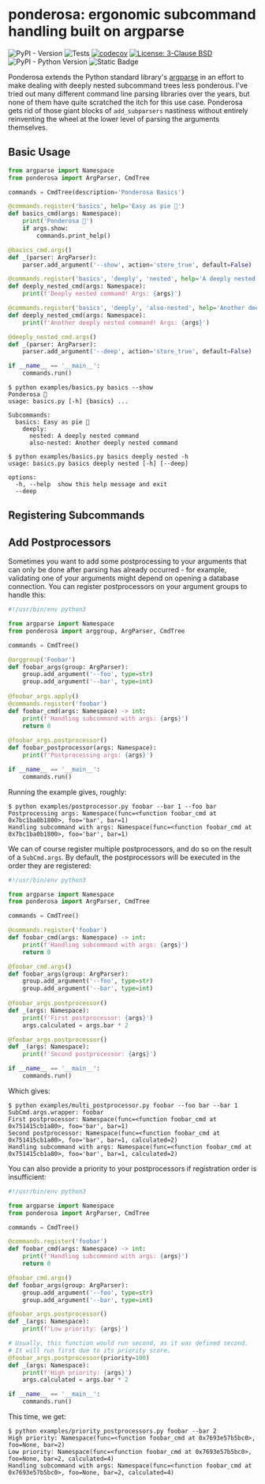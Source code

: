# ponderosa: ergonomic subcommand handling built on argparse

![PyPI - Version](https://img.shields.io/pypi/v/ponderosa?link=https%3A%2F%2Fpypi.org%2Fproject%2Fponderosa%2F) ![Tests](https://github.com/camillescott/ponderosa/actions/workflows/pytest.yml/badge.svg) [![codecov](https://codecov.io/github/camillescott/ponderosa/graph/badge.svg?token=XSESR7TKXJ)](https://codecov.io/github/camillescott/ponderosa) <a href="https://github.com/camillescott/ponderosa/blob/latest/LICENSE"><img alt="License: 3-Clause BSD" src="https://img.shields.io/badge/License-BSD%203--Clause-blue.svg"></a> ![PyPI - Python Version](https://img.shields.io/pypi/pyversions/ponderosa) ![Static Badge](https://img.shields.io/badge/Platforms-Linux%20%7C%20MacOS%20%7C%20Windows-blue)

Ponderosa extends the Python standard library's [argparse](https://docs.python.org/3/library/argparse.html) in an effort to make dealing with deeply nested subcommand trees less ponderous. 
I've tried out many different command line parsing libraries over the years, but none of them have quite scratched the itch for this use case.
Ponderosa gets rid of those giant blocks of `add_subparsers` nastiness without entirely reinventing the wheel at the lower level of parsing the arguments themselves.

## Basic Usage

```python
from argparse import Namespace
from ponderosa import ArgParser, CmdTree

commands = CmdTree(description='Ponderosa Basics')

@commands.register('basics', help='Easy as pie 🥧')
def basics_cmd(args: Namespace):
    print('Ponderosa 🌲')
    if args.show:
        commands.print_help()

@basics_cmd.args()
def _(parser: ArgParser):
    parser.add_argument('--show', action='store_true', default=False)

@commands.register('basics', 'deeply', 'nested', help='A deeply nested command')
def deeply_nested_cmd(args: Namespace):
    print(f'Deeply nested command! Args: {args}')

@commands.register('basics', 'deeply', 'also-nested', help='Another deeply nested command')
def deeply_nested_cmd(args: Namespace):
    print(f'Another deeply nested command! Args: {args}')

@deeply_nested_cmd.args()
def _(parser: ArgParser):
    parser.add_argument('--deep', action='store_true', default=False)

if __name__ == '__main__':
    commands.run()
```

```console
$ python examples/basics.py basics --show
Ponderosa 🌲
usage: basics.py [-h] {basics} ...

Subcommands:
  basics: Easy as pie 🥧
    deeply: 
      nested: A deeply nested command
      also-nested: Another deeply nested command

$ python examples/basics.py basics deeply nested -h
usage: basics.py basics deeply nested [-h] [--deep]

options:
  -h, --help  show this help message and exit
  --deep
```


## Registering Subcommands




## Add Postprocessors

Sometimes you want to add some postprocessing to your arguments that can only be done after parsing has already
occurred - for example, validating one of your arguments might depend on opening a database connection.
You can register postprocessors on your argument groups to handle this:

```python
#!/usr/bin/env python3

from argparse import Namespace
from ponderosa import arggroup, ArgParser, CmdTree

commands = CmdTree()

@arggroup('Foobar')
def foobar_args(group: ArgParser):
    group.add_argument('--foo', type=str)
    group.add_argument('--bar', type=int)
    
@foobar_args.apply()
@commands.register('foobar')
def foobar_cmd(args: Namespace) -> int:
    print(f'Handling subcommand with args: {args}')
    return 0
    
@foobar_args.postprocessor()
def foobar_postprocessor(args: Namespace):
    print(f'Postprocessing args: {args}')

if __name__ == '__main__':    
    commands.run()
```

Running the example gives, roughly:

```console
$ python examples/postprocessor.py foobar --bar 1 --foo bar      
Postprocessing args: Namespace(func=<function foobar_cmd at 0x7bc1ba0b1800>, foo='bar', bar=1)
Handling subcommand with args: Namespace(func=<function foobar_cmd at 0x7bc1ba0b1800>, foo='bar', bar=1)
```

We can of course register multiple postprocessors, and do so on the result of a `SubCmd.args`.
By default, the postprocessors will be executed in the order they are registered:

```python
#!/usr/bin/env python3

from argparse import Namespace
from ponderosa import ArgParser, CmdTree

commands = CmdTree()

@commands.register('foobar')
def foobar_cmd(args: Namespace) -> int:
    print(f'Handling subcommand with args: {args}')
    return 0

@foobar_cmd.args()
def foobar_args(group: ArgParser):
    group.add_argument('--foo', type=str)
    group.add_argument('--bar', type=int)
    
@foobar_args.postprocessor()
def _(args: Namespace):
    print(f'First postprocessor: {args}')
    args.calculated = args.bar * 2

@foobar_args.postprocessor()
def _(args: Namespace):
    print(f'Second postprocessor: {args}')

if __name__ == '__main__':    
    commands.run()
```

Which gives:

```console
$ python examples/multi_postprocessor.py foobar --foo bar --bar 1
SubCmd.args.wrapper: foobar
First postprocessor: Namespace(func=<function foobar_cmd at 0x751415cb1a80>, foo='bar', bar=1)
Second postprocessor: Namespace(func=<function foobar_cmd at 0x751415cb1a80>, foo='bar', bar=1, calculated=2)
Handling subcommand with args: Namespace(func=<function foobar_cmd at 0x751415cb1a80>, foo='bar', bar=1, calculated=2)
```

You can also provide a priority to your postprocessors if registration order is insufficient:

```python
#!/usr/bin/env python3

from argparse import Namespace
from ponderosa import ArgParser, CmdTree

commands = CmdTree()

@commands.register('foobar')
def foobar_cmd(args: Namespace) -> int:
    print(f'Handling subcommand with args: {args}')
    return 0

@foobar_cmd.args()
def foobar_args(group: ArgParser):
    group.add_argument('--foo', type=str)
    group.add_argument('--bar', type=int)

@foobar_args.postprocessor()
def _(args: Namespace):
    print(f'Low priority: {args}')

# Usually, this function would run second, as it was defined second.
# It will run first due to its priority score.
@foobar_args.postprocessor(priority=100)
def _(args: Namespace):
    print(f'High priority: {args}')
    args.calculated = args.bar * 2

if __name__ == '__main__':    
    commands.run()
```

This time, we get:

```console
$ python examples/priority_postprocessors.py foobar --bar 2 
High priority: Namespace(func=<function foobar_cmd at 0x7693e57b5bc0>, foo=None, bar=2)
Low priority: Namespace(func=<function foobar_cmd at 0x7693e57b5bc0>, foo=None, bar=2, calculated=4)
Handling subcommand with args: Namespace(func=<function foobar_cmd at 0x7693e57b5bc0>, foo=None, bar=2, calculated=4)
```